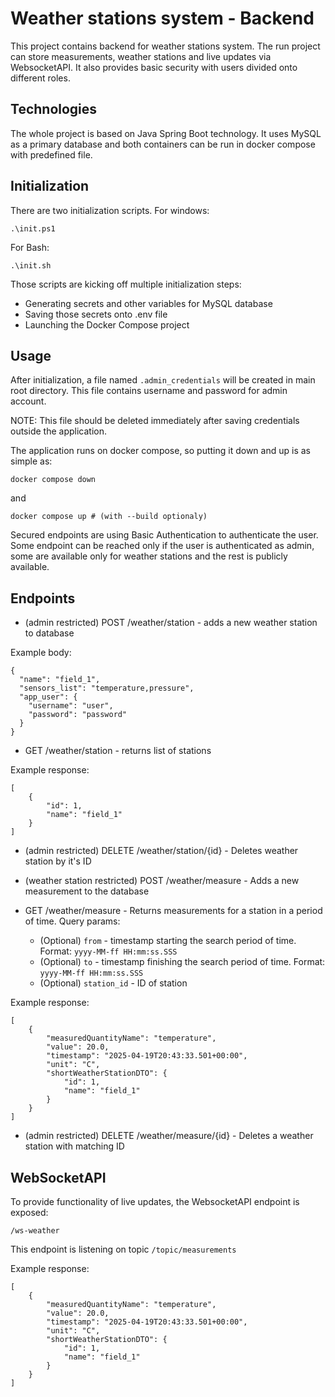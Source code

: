 # Weather stations system - Backend

This project contains backend for weather stations system. The run project can store measurements, weather stations and live updates via WebsocketAPI. It also provides basic security with users divided onto different roles.

## Technologies

The whole project is based on Java Spring Boot technology. It uses MySQL as a primary database and both containers can be run in docker compose with predefined file.

## Initialization

There are two initialization scripts. For windows:

```
.\init.ps1
```

For Bash:

```
.\init.sh
```

Those scripts are kicking off multiple initialization steps:

- Generating secrets and other variables for MySQL database
- Saving those secrets onto .env file
- Launching the Docker Compose project

## Usage

After initialization, a file named `.admin_credentials` will be created in main root directory. This file contains username and password for admin account.

NOTE: This file should be deleted immediately after saving credentials outside the application.

The application runs on docker compose, so putting it down and up is as simple as:

```
docker compose down
```

and

```
docker compose up # (with --build optionaly)
```

Secured endpoints are using Basic Authentication to authenticate the user. Some endpoint can be reached only if the user is authenticated as admin, some are available only for weather stations and the rest is publicly available.

## Endpoints

- (admin restricted) POST /weather/station - adds a new weather station to database

Example body:

```
{
  "name": "field_1",
  "sensors_list": "temperature,pressure",
  "app_user": {
    "username": "user",
    "password": "password"
  }
}
```

- GET /weather/station - returns list of stations

Example response:

```
[ 
    {
        "id": 1,
        "name": "field_1"
    }
]
```

- (admin restricted) DELETE /weather/station/{id} - Deletes weather station by it's ID

- (weather station restricted) POST /weather/measure - Adds a new measurement to the database

- GET /weather/measure - Returns measurements for a station in a period of time. Query params:
  - (Optional) `from` - timestamp starting the search period of time. Format: `yyyy-MM-ff HH:mm:ss.SSS`
  - (Optional) `to` - timestamp finishing the search period of time. Format: `yyyy-MM-ff HH:mm:ss.SSS`
  - (Optional) `station_id` - ID of station

Example response:

```
[ 
    {
        "measuredQuantityName": "temperature",
        "value": 20.0,
        "timestamp": "2025-04-19T20:43:33.501+00:00",
        "unit": "C",
        "shortWeatherStationDTO": {
            "id": 1,
            "name": "field_1"
        }
    }
]
```

- (admin restricted) DELETE /weather/measure/{id} - Deletes a weather station with matching ID

## WebSocketAPI

To provide functionality of live updates, the WebsocketAPI endpoint is exposed:

```
/ws-weather
```

This endpoint is listening on topic `/topic/measurements`

Example response:

```
[ 
    {
        "measuredQuantityName": "temperature",
        "value": 20.0,
        "timestamp": "2025-04-19T20:43:33.501+00:00",
        "unit": "C",
        "shortWeatherStationDTO": {
            "id": 1,
            "name": "field_1"
        }
    }
]
```